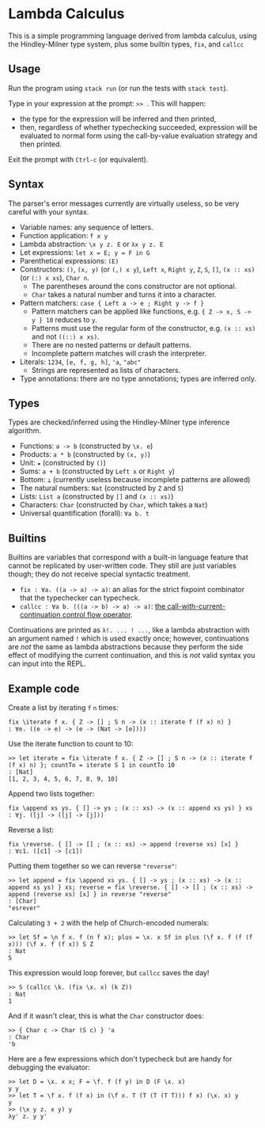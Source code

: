 # Lambda Calculus
This is a simple programming language derived from lambda calculus,
using the Hindley-Milner type system, plus some builtin types, `fix`, and `callcc`

## Usage
Run the program using `stack run` (or run the tests with `stack test`).

Type in your expression at the prompt: `>> `. This will happen:
* the type for the expression will be inferred and then printed,
* then, regardless of whether typechecking succeeded, expression will be evaluated to normal form using the call-by-value evaluation strategy and then printed.

Exit the prompt with `Ctrl-c` (or equivalent).

## Syntax
The parser's error messages currently are virtually useless, so be very careful with your syntax.

* Variable names: any sequence of letters.
* Function application: `f x y`
* Lambda abstraction: `\x y z. E` or `λx y z. E`
* Let expressions: `let x = E; y = F in G`
* Parenthetical expressions: `(E)`
* Constructors: `()`, `(x, y)` (or `(,) x y`), `Left x`, `Right y`, `Z`, `S`, `[]`, `(x :: xs)` (or `(:) x xs`), `Char n`.
  * The parentheses around the cons constructor are not optional.
  * `Char` takes a natural number and turns it into a character.
* Pattern matchers: `case { Left a -> e ; Right y -> f }`
  * Pattern matchers can be applied like functions, e.g. `{ Z -> x, S -> y } 10` reduces to `y`.
  * Patterns must use the regular form of the constructor, e.g. `(x :: xs)` and not `((::) x xs)`.
  * There are no nested patterns or default patterns.
  * Incomplete pattern matches will crash the interpreter.
* Literals: `1234`, `[e, f, g, h]`, `'a`, `"abc"`
  * Strings are represented as lists of characters.
* Type annotations: there are no type annotations; types are inferred only.

## Types
Types are checked/inferred using the Hindley-Milner type inference algorithm.

* Functions: `a -> b` (constructed by `\x. e`)
* Products: `a * b` (constructed by `(x, y)`)
* Unit: `★` (constructed by `()`)
* Sums: `a + b` (constructed by `Left x` or `Right y`)
* Bottom: `⊥` (currently useless because incomplete patterns are allowed)
* The natural numbers: `Nat` (constructed by `Z` and `S`)
* Lists: `List a` (constructed by `[]` and `(x :: xs)`)
* Characters: `Char` (constructed by `Char`, which takes a `Nat`)
* Universal quantification (forall): `∀a b. t`

## Builtins
Builtins are variables that correspond with a built-in language feature
that cannot be replicated by user-written code.
They still are just variables though; they do not receive special syntactic treatment.

* `fix : ∀a. ((a -> a) -> a)`: an alias for the strict fixpoint combinator that the typechecker can typecheck.
* `callcc : ∀a b. (((a -> b) -> a) -> a)`: [the call-with-current-continuation control flow operator](https://en.wikipedia.org/wiki/Call-with-current-continuation).

Continuations are printed as `λ!. ... ! ...`, like a lambda abstraction
with an argument named `!` which is used exactly once;
however, continuations are *not* the same as lambda abstractions
because they perform the side effect of modifying the current continuation,
and this is *not* valid syntax you can input into the REPL.

## Example code
Create a list by iterating `f` `n` times:
```
fix \iterate f x. { Z -> [] ; S n -> (x :: iterate f (f x) n) }
: ∀e. ((e -> e) -> (e -> (Nat -> [e])))
```

Use the iterate function to count to 10:
```
>> let iterate = fix \iterate f x. { Z -> [] ; S n -> (x :: iterate f (f x) n) }; countTo = iterate S 1 in countTo 10
: [Nat]
[1, 2, 3, 4, 5, 6, 7, 8, 9, 10]
```

Append two lists together:
```
fix \append xs ys. { [] -> ys ; (x :: xs) -> (x :: append xs ys) } xs
: ∀j. ([j] -> ([j] -> [j]))
```

Reverse a list:
```
fix \reverse. { [] -> [] ; (x :: xs) -> append (reverse xs) [x] }
: ∀c1. ([c1] -> [c1])
```

Putting them together so we can reverse `"reverse"`:
```
>> let append = fix \append xs ys. { [] -> ys ; (x :: xs) -> (x :: append xs ys) } xs; reverse = fix \reverse. { [] -> [] ; (x :: xs) -> append (reverse xs) [x] } in reverse "reverse"
: [Char]
"esrever"
```

Calculating `3 + 2` with the help of Church-encoded numerals:
```
>> let Sf = \n f x. f (n f x); plus = \x. x Sf in plus (\f x. f (f (f x))) (\f x. f (f x)) S Z
: Nat
5
```

This expression would loop forever, but `callcc` saves the day!
```
>> S (callcc \k. (fix \x. x) (k Z))
: Nat
1
```

And if it wasn't clear, this is what the `Char` constructor does:

```
>> { Char c -> Char (S c) } 'a
: Char
'b
```

Here are a few expressions which don't typecheck but are handy for debugging the evaluator:
```
>> let D = \x. x x; F = \f. f (f y) in D (F \x. x)
y y
>> let T = \f x. f (f x) in (\f x. T (T (T (T T))) f x) (\x. x) y
y
>> (\x y z. x y) y
λy' z. y y'
```

